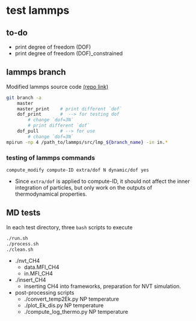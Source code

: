 # test lammps

## to-do
* print degree of freedom (DOF)
* print degree of freedom (DOF)_constrained

## lammps branch
Modified lammps source code [(repo link)](https://github.com/HengluXu/lammps.git)
``` bash
git branch -a
    master
    master_print    # print different `dof`
    dof_print       #  --> for testing dof
        # change `dof=3N`
        # print different `dof`
    dof_pull        # --> for use
        # change `dof=3N`
mpirun -np 4 /path_to/lammps/src/lmp_${branch_name} -in in.*
```

### testing of lammps commands
`compute_modify compute-ID extra/dof N dynamic/dof yes`
* Since `extra/dof` is applied to compute-ID, it should not affect the inner integration of particles, but only work on the outputs of thermodynamical properties.

## MD tests
In each test directory, three `bash` scripts to execute
```bash
./run.sh
./process.sh
./clean.sh
```

* ./nvt_CH4
    * data.MFI_CH4
    * in.MFI_CH4
* ./insert_CH4
    * inserting CH4 into frameworks, preparation for NVT simulation.
* post-processing scripts
    * ./convert_temp2Ek.py NP temperature
    * ./plot_Ek_dis.py NP temperature
    * ./compute_log_thermo.py NP temperature
